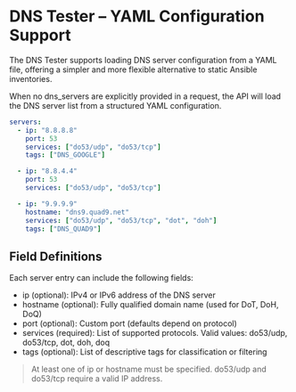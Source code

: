 
# DNS Tester – YAML Configuration Support

The DNS Tester supports loading DNS server configuration from a YAML file, offering a simpler and more flexible alternative to static Ansible inventories.

When no dns_servers are explicitly provided in a request, the API will load the DNS server list from a structured YAML configuration.

```yaml
servers:
  - ip: "8.8.8.8"
    port: 53
    services: ["do53/udp", "do53/tcp"]
    tags: ["DNS_GOOGLE"]

  - ip: "8.8.4.4"
    port: 53
    services: ["do53/udp", "do53/tcp"]

  - ip: "9.9.9.9"
    hostname: "dns9.quad9.net"
    services: ["do53/udp", "do53/tcp", "dot", "doh"]
    tags: ["DNS_QUAD9"]
```
## Field Definitions

Each server entry can include the following fields:
- ip (optional): IPv4 or IPv6 address of the DNS server
- hostname (optional): Fully qualified domain name (used for DoT, DoH, DoQ)
- port (optional): Custom port (defaults depend on protocol)
- services (required): List of supported protocols. Valid values: do53/udp, do53/tcp, dot, doh, doq
- tags (optional): List of descriptive tags for classification or filtering

> At least one of ip or hostname must be specified.
> do53/udp and do53/tcp require a valid IP address.